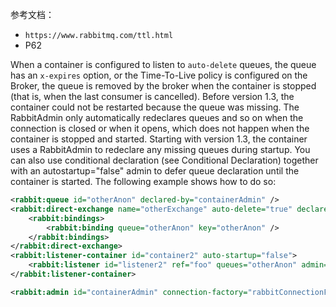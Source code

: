
参考文档：
- `https://www.rabbitmq.com/ttl.html`
- P62

When a container is configured to listen to `auto-delete` queues, the queue has an `x-expires` option, or the Time-To-Live policy is configured on the Broker, the queue is removed by the broker when the container is stopped (that is, when the last consumer is cancelled). Before version 1.3, the container could not be restarted because the queue was missing. The RabbitAdmin only automatically redeclares queues and so on when the connection is closed or when it opens, which does not happen when the container is stopped and started. Starting with version 1.3, the container uses a RabbitAdmin to redeclare any missing queues during startup. You can also use conditional declaration (see Conditional Declaration) together with an autostartup="false" admin to defer queue declaration until the container is started. The following example shows how to do so:
```xml
<rabbit:queue id="otherAnon" declared-by="containerAdmin" /> 
<rabbit:direct-exchange name="otherExchange" auto-delete="true" declared-by= "containerAdmin">   
	<rabbit:bindings>   
		<rabbit:binding queue="otherAnon" key="otherAnon" />   
	</rabbit:bindings> 
</rabbit:direct-exchange>
<rabbit:listener-container id="container2" auto-startup="false"> 
	<rabbit:listener id="listener2" ref="foo" queues="otherAnon" admin= "containerAdmin" />
</rabbit:listener-container>

<rabbit:admin id="containerAdmin" connection-factory="rabbitConnectionFactory" auto-startup="false" />
```
